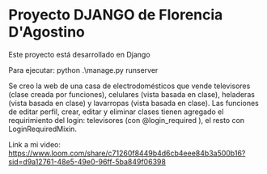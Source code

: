 # Proyecto DJANGO de Florencia D'Agostino

Este proyecto está desarrollado en Django

Para ejecutar: python .\manage.py runserver  

Se creo la web de una casa de electrodomésticos que vende televisores (clase creada por funciones), celulares (vista basada en clase), heladeras (vista basada en clase) y lavarropas (vista basada en clase).
Las funciones de editar perfil, crear, editar y eliminar clases tienen agregado el requirimiento del login: televisores (con @login_required ), el resto con LoginRequiredMixin.

Link a mi video: https://www.loom.com/share/c71260f8449b4d6cb4eee84b3a500b16?sid=d9a12761-48e5-49e0-96ff-5ba849f06398
